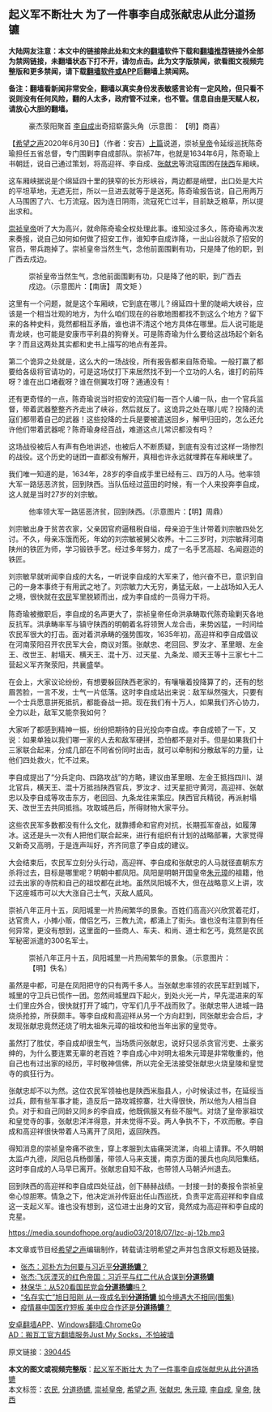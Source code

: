  <h2>起义军不断壮大 为了一件事李自成张献忠从此分道扬镳</h2> <p class="notice"><b>大陆网友注意：本文中的链接除此处和文末的<a href="https://github.com/bannedbook/fanqiang" >翻墙</a>软件下载和<a href="https://github.com/killgcd/justmysocks/blob/master/README.md">翻墙推荐</a>链接外全部为禁网链接，未翻墙状态下打不开，请勿点击。此为文字版禁闻，欲看图文视频完整版和更多禁闻，请下载<a href="https://github.com/bannedbook/fanqiang">翻墙软件或APP</a>后翻墙上禁闻网。</p><p>备注：翻墙看新闻非常安全，翻墙以真实身份发表敏感言论有一定风险，但只看不说则没有任何风险，翻的人太多，政府管不过来，也不管。信息自由是天赋人权，请放心大胆的翻墙。</b></p>  <div class="entry"> <figure><figcaption>豪杰荥阳聚首 <a href="https://www.bannedbook.org/bnews/tag/%e6%9d%8e%e8%87%aa%e6%88%90/" class="st_tag internal_tag" rel="tag" title="标签 李自成 下的日志">李自成</a>出奇招崭露头角（示意图： 【明】商喜）</figcaption></figure> <p>【<span class='wp_keywordlink_affiliate'><a href="https://www.soundofhope.org" title="希望之声" target="_blank">希望之声</a></span>2020年6月30日】（作者：安吉）<a href="https://www.soundofhope.org/post/389950">上篇</a>说道，崇祯<a href="https://www.bannedbook.org/bnews/tag/%e7%9a%87%e5%b8%9d/" class="st_tag internal_tag" rel="tag" title="标签 皇帝 下的日志">皇帝</a>令延绥巡抚陈奇瑜担任五省总督，专门围剿李自成部队。崇祯7年，也就是1634年6月，陈奇瑜上书朝廷，说自己通过策划，将高迎祥、李自成、<a href="https://www.bannedbook.org/bnews/tag/%e5%bc%a0%e7%8c%ae%e5%bf%a0/" class="st_tag internal_tag" rel="tag" title="标签 张献忠 下的日志">张献忠</a>等流寇围困在<a href="https://www.bannedbook.org/bnews/tag/%e9%99%95%e8%a5%bf/" class="st_tag internal_tag" rel="tag" title="标签 陕西 下的日志">陕西</a>车厢峡。</p> <p>这车厢峡据说是个绵延四十里的狭窄的长方形峡谷，两边都是峭壁，出口处是大片的平坦草地，无遮无拦，所以一旦进去就等于是送死。陈奇瑜报告说，自己用两万人马围困了六、七万流寇。因为连日阴雨，流寇死亡过半，目前缺乏粮草，所以提出求和。</p> <p><a href="https://www.bannedbook.org/bnews/tag/%E5%B4%87%E7%A5%AF%E7%9A%87%E5%B8%9D/" class="st_tag internal_tag" rel="tag" title="标签 崇祯皇帝 下的日志">崇祯皇帝</a>听了大为高兴，就命陈奇瑜全权处理此事。谁知没过多久，陈奇瑜再次发来奏报，说自己如何如何做了招安工作，谁知李自成诈降，一出山谷就杀了招安的官员，带兵跑掉了。崇祯皇帝当然生气，念他前面围剿有功，只是降了他的职，到广西去戍边。</p> <figure><figcaption>崇祯皇帝当然生气，念他前面围剿有功，只是降了他的职，到广西去戍边。（示意图片：【南唐】 周文矩 ）</figcaption></figure> <p>这里有一个问题，就是这个车厢峡，它到底在哪儿？绵延四十里的陡峭大峡谷，应该是一个相当壮观的地方，为什么咱们现在的谷歌地图都找不到这么个地方？留下来的各种史料，竟然都相互矛盾，谁也讲不清这个地方具体在哪里。后人说可能是青龙峡，也可能是安康市平利县的狗脊关。可是陈奇瑜为什么要给这战场起个新名字？而且这两处其实都和史书上描写的地点有差异。</p> <p>第二个诡异之处就是，这么大的一场战役，所有报告都来自陈奇瑜。一般打赢了都要给各级将官请功的，可是这场仗打下来居然找不到一个立功的人名，谁打的前阵呀？谁在出口堵截呀？谁在侧翼攻打呀？通通没有！</p> <p>还有更奇怪的一点，陈奇瑜说当时招安的流寇们每一百个人编一队，由一个官兵监督，带着武器整整齐齐走出了峡谷，然后就反了。这诡异之处在哪儿呢？投降的流寇们都带着自己的武器！这些投降的士兵是要被遣送回乡，解甲归田的，怎么还允许他们带着武器呢？陈奇瑜身经百战，难道这点儿常识都没有吗？</p>  <p>这场战役被后人有声有色地讲述，也被后人不断质疑，到底有没有过这样一场惨烈的战役。这个历史的谜团一直都没有解开，真相也许永远就埋葬在车厢峡里了。</p> <p>我们唯一知道的是，1634年，28岁的李自成手里已经有三、四万的人马。他率领大军一路惩恶济贫，回到陕西。当队伍经过蓝田的时候，有一个人来投奔李自成，这人就是当时27岁的刘宗敏。</p> <figure><figcaption>他率领大军一路惩恶济贫，回到陕西。（示意图片：【明】周鼎）</figcaption></figure> <p>刘宗敏出身于贫苦农家，父亲因官府逼租税自缢，母亲迫于生计带着刘宗敏四处乞讨。不久，母亲冻饿而死，年幼的刘宗敏被舅父收养。十二三岁时，刘宗敏拜河南陕州的铁匠为师，学习锻铁手艺。经过多年努力，成了一名手艺高超、名闻遐迩的铁匠。</p> <p>刘宗敏早就听闻李自成的大名，一听说李自成的大军来了，他兴奋不已，意识到自己的一身本事终于有用武之地了。刘宗敏力大无穷，勇猛无敌，一上战场如入无人之境，很快就在<a href="https://www.bannedbook.org/bnews/tag/%e5%86%9c%e6%b0%91/" class="st_tag internal_tag" rel="tag" title="标签 农民 下的日志">农民</a>军里脱颖而出，成为李自成的一员得力干将。</p> <p>陈奇瑜被撤职后，李自成的名声更大了，崇祯皇帝任命洪承畴取代陈奇瑜剿灭各地反抗军。洪承畴率军与镇守陕西的明朝着名将领贺人龙合击，来势凶猛，一时间给农民军很大的打击。面对着洪承畴的强势围攻，1635年初，高迎祥和李自成倡议在河南荥阳召开农民军大会，商议对策。张献忠、老回回、罗汝才、革里眼、左金王、改世王、射塌天、横天王、混十万、过天星、九条龙、顺天王等十三家七十二营起义军齐聚荥阳，共襄盛举。</p> <p>在会上，大家议论纷纷，有想要躲回陕西老家的，有嚷嚷着投降算了的，还有的愁眉苦脸，一言不发，士气一片低落。这时李自成站出来说：敌军纵然强大，只要有一个士兵愿意拼死抵抗，都能奋战一把。现在我们有十万人，如果我们齐心协力，全力以赴，敌军又能奈我如何？</p>  <p>大家听了都感到精神一振，纷纷把期待的目光投向李自成。李自成顿了一下，又说：如果单独以我们哪一家的人去和敌军硬拼，恐怕都不是对手。但是如果我们十三家联合起来，分成几部在不同省份同时出击，就可以牵制和分散敌军的力量，让他们四处救火，忙不过来。</p> <p>李自成提出了“分兵定向、四路攻战”的方略，建议由革里眼、左金王抵挡四川、湖北官兵，横天王、混十万抵挡陕西官兵，罗汝才、过天星扼守黄河，高迎祥、张献忠以及李自成等攻击东方，老回回、九条龙往来策应。陕西官兵精锐，再派射塌天、改世王去共同抵挡。攻取城邑后，所得财物大家平分。</p> <p>这些农民军多数都没有什么文化，就靠搏命和官府对抗，长期孤军奋战，如履薄冰。这还是头一次有人把他们联合起来，进行有组织有计划的战略部署，大家觉得又新奇又高明，于是连声叫好，齐齐同意了李自成的建议。</p> <p>大会结束后，农民军立刻分头行动，高迎祥、李自成和张献忠的人马就径直朝东方杀将过去，目标是哪里呢？明朝中都凤阳。凤阳是明朝开国皇帝<a href="https://www.bannedbook.org/bnews/tag/%e6%9c%b1%e5%85%83%e7%92%8b/" class="st_tag internal_tag" rel="tag" title="标签 朱元璋 下的日志">朱元璋</a>的祖籍，他过去出家的寺院和自己的祖坟都在此地。虽然凤阳城不大，但在战略意义上讲，攻下这座城市可以大大涨自己士气，灭敌人威风。</p> <p>崇祯八年正月十五，凤阳城里一片热闹繁华的景象。百姓们高高兴兴欣赏着花灯，达官贵人，小摊小贩，僧侣乞丐，三教九流，都涌上了街头。谁也没有注意到有任何异常，更没有想到，这里面的一些商人、车夫、和尚、道士和乞丐，竟然是农民军秘密派遣的300名军士。</p> <figure><figcaption>崇祯八年正月十五，凤阳城里一片热闹繁华的景象。（示意图片：【明】佚名）</figcaption></figure> <p>虽然是中都，可是在凤阳把守的只有两千多人。当张献忠率领的农民军赶到城下，城里的守卫兵已慌作一团。忽然间城里四下起火，到处火光一片，早先混进来的军士们里应外合，很快就打开了城门，守军们几乎不战而败了。张献忠带人进城一路烧杀抢掠，所获颇丰。等李自成和高迎祥从另一个方向赶到，同张献忠会合后，才发现张献忠竟然还烧了明太祖朱元璋的祖坟和他当年出家的皇觉寺。</p>  <p>虽然打了胜仗，李自成却很生气，当场质问张献忠，说好只惩杀贪官污吏、土豪劣绅的，为什么要连累无辜的老百姓？李自成心中对明太祖朱元璋是非常敬重的，他自己也有过出家的经历，平时敬神信佛，所以完全无法接受张献忠火烧皇陵和皇觉寺的疯狂行为。</p> <p>张献忠却不以为然。这位农民军领袖也是陕西米脂县人，小时候读过书，在延绥当过兵，颇有些军事才能，造反后一路攻城掠寨，壮大得很快，所以他为人相当自负。对于和自己同龄又同乡的李自成，他既佩服又有些不服气。对烧了皇帝家祖坟和皇觉寺的事，张献忠洋洋得意，并未觉得不妥。两人争执不下，不欢而散。李自成和高迎祥很快带着人马离开了凤阳，返回陕西。</p> <p>得知消息的崇祯皇帝痛不欲生，穿上孝服到太庙痛哭流涕，向祖上请罪。不久明朝太监卢九德，凤阳总兵杨御藩，带领人马来支援，南京方面的援兵也向凤阳集结。这时李自成的人马早已离开。张献忠自知不敌，也带领人马朝泸州退去。</p> <p>回到陕西的高迎祥和李自成四处征战，创下赫赫战绩。一封接一封的奏报令崇祯皇帝心惊胆寒。情急之下，他决定派孙传庭出任山西巡抚，负责平定高迎祥和李自成这一支起义军。谁也没有想到，这位进士出身的文官，竟然成为高迎祥和李自成的克星。</p> <p><a href="https://media.soundofhope.org/audio03/2018/07/lzc-aj-12b.mp3">https://media.soundofhope.org/audio03/2018/07/lzc-aj-12b.mp3</a></p> <p>本文章或节目经<a href="https://www.bannedbook.org/bnews/tag/%e5%b8%8c%e6%9c%9b%e4%b9%8b%e5%a3%b0/" class="st_tag internal_tag" rel="tag" title="标签 希望之声 下的日志">希望之声</a>编辑制作，转载请注明希望之声并包含原文标题及链接。</p>  <ul class='op-related-articles' title='相关阅读'> <li><a href='https://www.bannedbook.org/bnews/baitai/20200630/1352901.html' target='_blank'>张杰：邓朴方为何要与习近平<b>分道扬镳</b>？</a></li> <li><a href='https://www.bannedbook.org/bnews/baitai/20200629/1352210.html' target='_blank'>张杰:飞灰湮灭的红色帝国：习近平与红二代从合谋到<b>分道扬镳</b></a></li> <li><a href='https://www.bannedbook.org/bnews/baitai/20200522/1332421.html' target='_blank'>林保华&#65306;从520看国民党会<b>分道扬镳</b>吗&#65311;</a></li> <li><a href='https://www.bannedbook.org/bnews/yule/20200516/1329345.html' target='_blank'>“名存实亡”旭日阳刚 从一夜成名到<b>分道扬镳</b> 如今境遇大不相同(图集)</a></li> <li><a href='https://www.bannedbook.org/bnews/headline/20200508/1324543.html' target='_blank'>疫情暴中国医疗短板 美中应合作还是<b>分道扬镳</b>？</a></li> </ul> <div class="texttj"> <a href="https://github.com/bannedbook/fanqiang/wiki/%E7%A6%81%E9%97%BB%E7%BD%91%E5%AE%89%E5%8D%93%E7%BF%BB%E5%A2%99%E6%96%B0%E9%97%BBAPP" target="_blank">安卓翻墙APP</a>、<a href="https://github.com/bannedbook/fanqiang/wiki/Chrome%E4%B8%80%E9%94%AE%E7%BF%BB%E5%A2%99%E5%8C%85" target="_blank">Windows翻墙:ChromeGo</a><br/> <a href="https://github.com/killgcd/justmysocks/blob/master/README.md" target="_blank">AD：搬瓦工官方翻墙服务Just My Socks，不怕被墙</a> </div><p>原文链接：<a class="src_link"  href="https://m.soundofhope.org/post/390445" target="_blank">390445</a></p><a name='sharetosocial'></a>         <div><b>本文的图文或视频完整版</b>：<a href='https://www.bannedbook.org/bnews/comments/20200701/1353672.html'>起义军不断壮大 为了一件事李自成张献忠从此分道扬镳</a></div>  </div><!--END ENTRY--> <div class="postfooter"> <div>本文标签：<a href="https://www.bannedbook.org/bnews/tag/%e5%86%9c%e6%b0%91/" rel="tag">农民</a>, <a href="https://www.bannedbook.org/bnews/tag/%E5%88%86%E9%81%93%E6%89%AC%E9%95%B3/" rel="tag">分道扬镳</a>, <a href="https://www.bannedbook.org/bnews/tag/%E5%B4%87%E7%A5%AF%E7%9A%87%E5%B8%9D/" rel="tag">崇祯皇帝</a>, <a href="https://www.bannedbook.org/bnews/tag/%e5%b8%8c%e6%9c%9b%e4%b9%8b%e5%a3%b0/" rel="tag">希望之声</a>, <a href="https://www.bannedbook.org/bnews/tag/%e5%bc%a0%e7%8c%ae%e5%bf%a0/" rel="tag">张献忠</a>, <a href="https://www.bannedbook.org/bnews/tag/%e6%9c%b1%e5%85%83%e7%92%8b/" rel="tag">朱元璋</a>, <a href="https://www.bannedbook.org/bnews/tag/%e6%9d%8e%e8%87%aa%e6%88%90/" rel="tag">李自成</a>, <a href="https://www.bannedbook.org/bnews/tag/%e7%9a%87%e5%b8%9d/" rel="tag">皇帝</a>, <a href="https://www.bannedbook.org/bnews/tag/%e9%99%95%e8%a5%bf/" rel="tag">陕西</a></div>  </div><!--END POSTFOOTER--> 